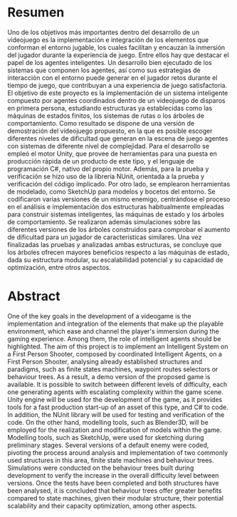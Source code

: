 # Resumen

Uno de los objetivos más importantes dentro del desarrollo de un videojuego es la implementación e integración de los elementos que conforman el entorno jugable, los cuales facilitan y encauzan la inmersión del jugador durante la experiencia de juego. Entre ellos hay que destacar el papel de los agentes inteligentes. Un desarrollo bien ejecutado de los sistemas que componen los agentes, así como sus estrategias de interacción con el entorno puede generar en el jugador retos durante el tiempo de juego, que contribuyan a una experiencia de juego satisfactoria. El objetivo de este proyecto es la implementación de un sistema inteligente compuesto por agentes coordinados dentro de un videojuego de disparos en primera persona, estudiando estructuras ya establecidas como las máquinas de estados finitos, los sistemas de rutas o los árboles de comportamiento. Como resultado se dispone de una versión de demostración del videojuego propuesto, en la que es posible escoger diferentes niveles de dificultad que generan en la escena de juego agentes con sistemas de diferente nivel de complejidad. Para el desarrollo se empleó el motor Unity, que provee de herramientas para una puesta en producción rápida de un producto de este tipo, y el lenguaje de programación C#, nativo del propio motor. Además, para la prueba y verificación se hizo uso de la librería NUnit, orientada a la prueba y verificación del código implicado. Por otro lado, se emplearon herramientas de modelado, como SketchUp para modelos y bocetos del entorno. Se codificaron varias versiones de un mismo enemigo, centrándose el proceso en el análisis e implementación dos estructuras habitualmente empleadas para construir sistemas inteligentes, las máquinas de estado y los árboles de comportamiento. Se realizaron además simulaciones sobre las diferentes versiones de los árboles construidos para comprobar el aumento de dificultad para un jugador de características similares. Una vez finalizadas las pruebas y analizadas ambas estructuras, se concluye que los árboles ofrecen mayores beneficios respecto a las máquinas de estado, dada su estructura modular, su escalabilidad potencial y su capacidad de optimización, entre otros aspectos. 

# Abstract

One of the key goals in the development of a videogame is the implementation and integration of the elements that make up the playable environment, which ease and channel the player's immersion during the gaming experience. Among them, the role of intelligent agents should be highlighted. The aim of this project is to implement an Intelligent System on a First Person Shooter, composed by coordinated Intelligent Agents, on a First Person Shooter, analysing already established structures and paradigms, such as finite states machines, waypoint routes selectors or behaviour trees. As a result, a demo version of the proposed game is available. It is possible to switch between different levels of difficulty, each one generating agents with escalating complexity within the game scene. Unity engine will be used for the development of the game, as it provides tools for a fast production start-up of an asset of this type, and C# to code. In addition, the NUnit library will be used for testing and verification of the code. On the other hand, modelling tools, such as Blender3D, will be employed for the realization and modification of models within the game. Modelling tools, such as SketchUp, were used for sketching during preliminary stages. Several versions of a default enemy were coded, pivoting the process around analysis and implementation of two commonly used structures in this area, finite state machines and behaviour trees. Simulations were conducted on the behaviour trees built during development to verify the increase in the overall difficulty level between versions. Once the tests have been completed and both structures have been analysed, it is concluded that behaviour trees offer greater benefits compared to state machines, given their modular structure, their potential scalability and their capacity optimization, among other aspects.
